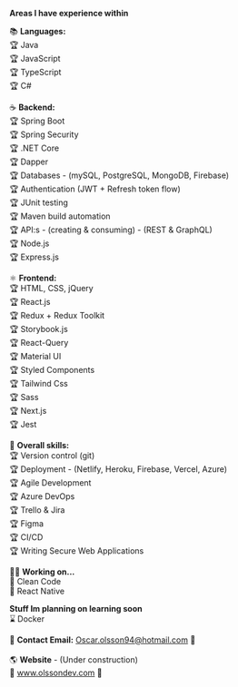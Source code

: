 
**Areas I have experience within**

:books: **Languages:**<br/>
:trophy: Java <br/>
:trophy: JavaScript <br/>
:trophy: TypeScript <br/>
:trophy: C# <br/>

:coffee: **Backend:**<br/>
:trophy: Spring Boot <br/>
:trophy: Spring Security <br/>
:trophy: .NET Core <br/>
:trophy: Dapper <br/>
:trophy: Databases - (mySQL, PostgreSQL, MongoDB, Firebase) <br/>
:trophy: Authentication (JWT + Refresh token flow) <br/>
:trophy: JUnit testing <br/>
:trophy: Maven build automation <br/>
:trophy: API:s - (creating & consuming) - (REST & GraphQL) <br/>
:trophy: Node.js <br/>
:trophy: Express.js <br/>

:atom_symbol: **Frontend:**<br/>
:trophy: HTML, CSS, jQuery <br/>
:trophy: React.js <br/>
:trophy: Redux + Redux Toolkit<br/>
:trophy: Storybook.js<br/>
:trophy: React-Query<br/>
:trophy: Material UI<br/>
:trophy: Styled Components <br/>
:trophy: Tailwind Css <br/>
:trophy: Sass <br/>
:trophy: Next.js <br/>
:trophy: Jest <br/>

:school_satchel: **Overall skills:**<br/>
:trophy: Version control (git) <br/>
:trophy: Deployment - (Netlify, Heroku, Firebase, Vercel, Azure) <br/>
:trophy: Agile Development <br/>
:trophy: Azure DevOps<br/>
:trophy: Trello & Jira <br/>
:trophy: Figma <br/>
:trophy: CI/CD <br/>
:trophy: Writing Secure Web Applications

:man_student: **Working on...** <br/>
🌱 Clean Code <br/>
🌱 React Native <br/>

**Stuff Im planning on learning soon** <br/>
:hourglass: Docker <br/>


:email: **Contact Email:** Oscar.olsson94@hotmail.com :email: <br/> <br/>
:earth_americas: **Website** - (Under construction) <br/>
:construction: www.olssondev.com :construction:

<!--
**oscarolsson94/oscarolsson94** is a ✨ _special_ ✨ repository because its `README.md` (this file) appears on your GitHub profile.

Here are some ideas to get you started:

- 🔭 I’m currently working on ...
- 🌱 I’m currently learning ...
- 👯 I’m looking to collaborate on ...
- 🤔 I’m looking for help with ...
- 💬 Ask me about ...
- 📫 How to reach me: ...
- 😄 Pronouns: ...
- ⚡ Fun fact: ...
-->
